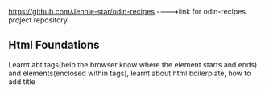 https://github.com/Jennie-star/odin-recipes   ---->link for odin-recipes project repository

## **Html Foundations**
Learnt abt tags(help the browser know where the element starts and ends) and elements(enclosed within tags), 
learnt about html boilerplate, how to add title<title>(within head),how to add paragraphs, how to add heading and alter its size, how to make text bold, how to make text italic, about relative and absolute links and how to insert links in html file about how to insert image importance hof commiting messages.

## **CSS Foundations**
learnt about selectors and their different types.
selectors are used to select html elements to add desired css styles to them.
types of selectors-universal selector,type selector,class selector,id selector.
learnt how to group selectors with common properties, and how to chain selectors in elements with multiple classes/id.
learnt to apply the following properties color(text color), background color,text align, font size, font family, font weight etc.
learnt how to add color using various formats like rgb,hsl,hex and keyword.

### **Cascade**-helps determine which css rules get applied to html elements
3 cascade rules:
specificity:helps determine which rule to apply when multiple declarations exist.
            inline styles have highest specificity.
            specificity order:id selector > class selector > type selector
            when same selectors are used the rule with more no. of selectors is chosen.
inheritance:rules applied to parent element automatically transfer to child elements unless specifically targetted.
rule order:if all the above given rules are unable to decide which rule is superior than the last defined rule is the one that is ultimately applied.

### **Block and Inline**
Css has two box models-block and inline
block-new elements start from the next line.(E.g:div)
inline-new elements continue from the same line as the elements beside them.(E.g:span)
inline-block-elements with this display type behave like inline, but their padding and margin is similar to that of block.

### **Div and Span**
Div and span are elemnts that do not add an meaning to their content, or have any affect on they content enclose, and are used extensively to group elements under a single parent element, and be distinguished by giving class or id which helps in styling;
div is used primarily to group block elements while span is used to group inline elements.

## **Flexbox** 
flex-box is a tool used to position elements and works on the principle of flex-shrink/flex-grow to resize and fit and specific element.
flex-container:any element that has display:flex property
   flex-item:any element inside the flex conatiner.
A flex-item can a be a flex-conatiner as well.

### **Grow and Shrink**
There are 3 properties of flex shorthand, namely:
1.flex-grow:causes flex items in a flex container to increase in size by the assigned value.
2.flex-shrink:if flex-items execeed the size of their respective flex container then this property helps them shrink by an assigned value.
3.flex-basis:usually the flex shorthand ignores any width value provided and grows/shrinks based on the size of the container; when flex-basis is set to auto it ensures that the width value is taken into consideration.

### **Axes**
Flexbox has two axes-main axis and cross axis.
The default orientation of flex items is horizontal, corresponding to row, and it can be changed to vertical orientation using flex-direction property, though some of the flex-box properties might differ/change.
In case you use column in flex-direction, in order for it to access the height value assigned, flex:auto should be used.

